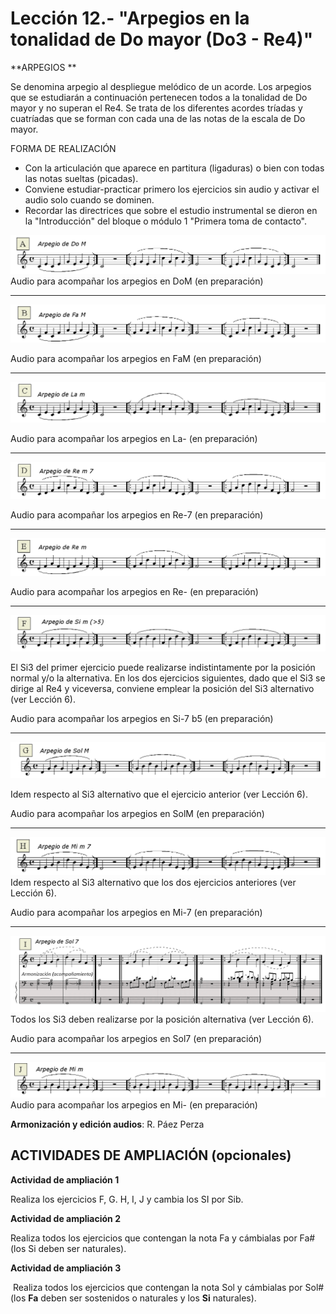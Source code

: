 
# Lección 12.- "Arpegios en la tonalidad de Do mayor (Do3 - Re4)"

**ARPEGIOS **

Se denomina arpegio al despliegue melódico de un acorde. Los arpegios que se estudiarán a continuación pertenecen todos a la tonalidad de Do mayor y no superan el Re4. Se trata de los diferentes acordes tríadas y cuatríadas que se forman con cada una de las notas de la escala de Do mayor. 

FORMA DE REALIZACIÓN
- Con la articulación que aparece en partitura (ligaduras) o bien con todas las notas sueltas (picadas).
- Conviene estudiar-practicar primero los ejercicios sin audio y activar el audio solo cuando se dominen. 
- Recordar las directrices que sobre el estudio instrumental se dieron en la "Introducción" del bloque o módulo 1 "Primera toma de contacto".

![](/assets/EjerFla_Arpegio1_DoM.gif)
Audio para acompañar los arpegios en DoM (en preparación)

_______________________________



![](/assets/EjerFla_Arpegio2_FaM.gif)

Audio para acompañar los arpegios en FaM (en preparación)

_______________________________



![](/assets/EjerFla_Arpegio3_Lam.gif)

Audio para acompañar los arpegios en La- (en preparación)

_______________________________



![](/assets/EjerFla_Arpegio4_Re-7.gif)

Audio para acompañar los arpegios en Re-7 (en preparación)

_______________________________



![](/assets/L12_Arpegio5_E_Partitura_Re-.gif)

Audio para acompañar los arpegios en Re- (en preparación)

_______________________________



![](/assets/EjerFla_Arpegio6_F_Partitura_Si-7b5.gif)

El Si3 del primer ejercicio puede realizarse indistintamente por la posición normal y/o la alternativa. En los dos ejercicios siguientes, dado que el Si3 se dirige al Re4 y viceversa, conviene emplear la posición del Si3 alternativo (ver Lección 6).

Audio para acompañar los arpegios en Si-7 b5 (en preparación)

_______________________________



![](/assets/EjerFla_Arpegio7_SolM.gif)

Idem respecto al Si3 alternativo que el ejercicio anterior (ver Lección 6).

Audio para acompañar los arpegios en SolM (en preparación)

_______________________________



![](/assets/EjerFla_Arpegio8_Mi-7.gif)
Idem respecto al Si3 alternativo que los dos ejercicios anteriores (ver Lección 6).

Audio para acompañar los arpegios en Mi-7 (en preparación)

_______________________________



![](/assets/L12_Arpegio9_Sol7_Aroniza_.gif)
Todos los Si3 deben realizarse por la posición alternativa (ver Lección 6).

Audio para acompañar los arpegios en Sol7 (en preparación)

_______________________________

![](/assets/EjerFla_Arpegio10_Mi-.gif)
Audio para acompañar los arpegios en Mi- (en preparación)

**Armonización y edición audios**: R. Páez Perza
<br />



## ACTIVIDADES DE AMPLIACIÓN (opcionales)

**Actividad de ampliación 1**

Realiza los ejercicios F, G. H, I, J y cambia los SI por Sib. 

**Actividad de ampliación 2**

Realiza todos los ejercicios que contengan la nota Fa y cámbialas por Fa# (los Si deben ser naturales).

**Actividad de ampliación 3**

 Realiza todos los ejercicios que contengan la nota Sol y cámbialas por Sol# (los **Fa** deben ser sostenidos o naturales y los **Si** naturales).
